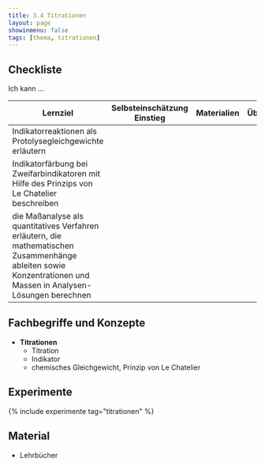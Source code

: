 ```yaml
---
title: 3.4 Titrationen
layout: page
showinmenu: false
tags: [thema, titrationen]
---
```


## Checkliste

Ich kann ...

| Lernziel | Selbsteinschätzung <br />Einstieg | Materialien | Übungen | Selbsteinschätzung <br />Ausstieg |
| ---   | ---      | ---         | ---     | ---      |
| Indikatorreaktionen als Protolysegleichgewichte erläutern | | | | |
| Indikatorfärbung bei Zweifarbindikatoren mit Hilfe des Prinzips von Le Chatelier beschreiben | | | | |
| die Maßanalyse als quantitatives Verfahren erläutern, die mathematischen Zusammenhänge ableiten sowie Konzentrationen und Massen in Analysen-Lösungen berechnen | | | | |


## Fachbegriffe und Konzepte

- **Titrationen**
	- Titration
	- Indikator
	- chemisches Gleichgewicht, Prinzip von Le Chatelier

## Experimente

{% include experimente tag="titrationen" %}


## Material

- Lehrbücher


